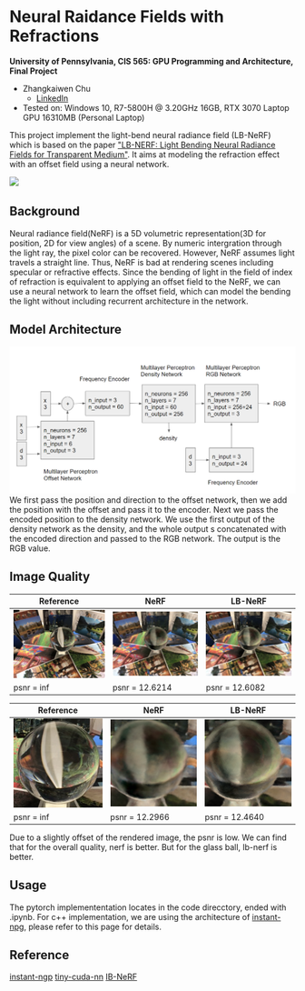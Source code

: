Neural Raidance Fields with Refractions
==================================

**University of Pennsylvania, CIS 565: GPU Programming and Architecture, Final Project**

* Zhangkaiwen Chu
  * [LinkedIn](https://www.linkedin.com/in/zhangkaiwen-chu-b53060225/)
* Tested on: Windows 10, R7-5800H @ 3.20GHz 16GB, RTX 3070 Laptop GPU 16310MB (Personal Laptop)

This project implement the light-bend neural radiance field (LB-NeRF) which is based on the paper ["LB-NERF: Light Bending Neural Radiance Fields for Transparent Medium"](https://ieeexplore.ieee.org/document/9897642). It aims at modeling the refraction effect with an offset field using a neural network.

![](documents/pic/results.gif)

## Background
Neural radiance field(NeRF) is a 5D volumetric representation(3D for position, 2D for view angles) of a scene. By numeric intergration through the light ray, the pixel color can be recovered. However, NeRF assumes light travels a straight line. Thus, NeRF is bad at rendering scenes including specular or refractive effects. Since the bending of light in the field of index of refraction is equivalent to applying an offset field to the NeRF, we can use a neural network to learn the offset field, which can model the bending the light without including recurrent architecture in the network. 

## Model Architecture
![](documents/pic/network_architecture_full.png)
We first pass the position and direction to the offset network, then we add the position with the offset and pass it to the encoder. Next we pass the encoded position to the density network. We use the first output of the density network as the density, and the whole output s concatenated with the encoded direction and passed to the RGB network. The output is the RGB value.

## Image Quality


| Reference | NeRF | LB-NeRF |
|---|---|---|
|![](documents/pic/Reference1.png)|![](documents/pic/NeRF1.png)|![](documents/pic/LB_NeRF1.png)
| psnr = inf | psnr = 12.6214 | psnr = 12.6082 |

| Reference | NeRF | LB-NeRF |
|---|---|---|
|![](documents/pic/cr.png)|![](documents/pic/cn.png)|![](documents/pic/cl.png)
| psnr = inf | psnr = 12.2966 | psnr = 12.4640 |

Due to a slightly offset of the rendered image, the psnr is low. We can find that for the overall quality, nerf is better. But for the glass ball, lb-nerf is better.


## Usage
The pytorch implemententation locates in the code direcctory, ended with .ipynb.
For c++ implementation, we are using the architecture of [instant-npg](https://github.com/NVlabs/instant-ngp), please refer to this page for details. 

## Reference
[instant-ngp](https://github.com/NVlabs/instant-ngp)
[tiny-cuda-nn](https://github.com/NVlabs/tiny-cuda-nn)
[IB-NeRF](https://ieeexplore.ieee.org/document/9897642)
